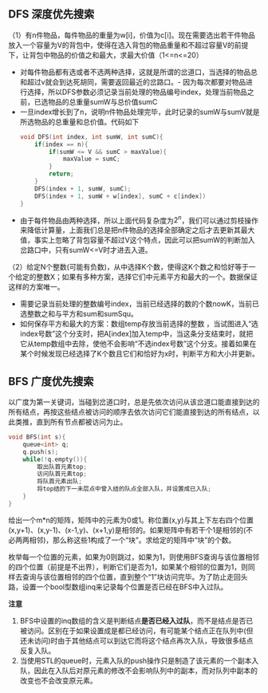 ## DFS 深度优先搜索

（1）有n件物品，每件物品的重量为w[i]，价值为c[i]。现在需要选出若干件物品放入一个容量为V的背包中，使得在选入背包的物品重量和不超过容量V的前提下，让背包中物品的价值之和最大，求最大价值（1<=n<=20）

- 对每件物品都有选或者不选两种选择，这就是所谓的岔道口，当选择的物品总和超过v就会到达死胡同，需要返回最近的岔路口。- 因为每次都要对物品进行选择，所以DFS参数必须记录当前处理的物品编号index，处理当前物品之前，已选物品的总重量sumW与总价值sumC
- 一旦index增长到了n，说明n件物品处理完毕，此时记录的sumW与sumV就是所选物品的总重量和总价值。代码如下
    ```c
    void DFS(int index, int sumW, int sumC){
        if(index == n){
            if(sumW <= V && sumC > maxValue){
                maxValue = sumC;
            }
            return;
        }
        DFS(index + 1, sumW, sumC);
        DFS(index + 1, sumW + w[index], sumC + c[index])
    }
    ```
- 由于每件物品由两种选择，所以上面代码复杂度为$2^n$，我们可以通过剪枝操作来降低计算量，上面我们总是把n件物品的选择全部确定之后才去更新其最大值，事实上忽略了背包容量不超过V这个特点，因此可以把sumW的判断加入岔路口中，只有sumW<=V时才进去入道。


（2）给定N个整数(可能有负数)，从中选择K个数，使得这K个数之和恰好等于一个给定的整数X；如果有多种方案，选择它们中元素平方和最大的一个。数据保证这样的方案唯一。

- 需要记录当前处理的整数编号index，当前已经选择的数的个数nowK，当前已选整数之和与平方和sum和sumSqu。
- 如何保存平方和最大的方案：数组temp存放当前选择的整数 ，当试图进入“选index号数”这个分支时，把A[index]加入temp中，当这条分支结束时，就把它从temp数组中去除，使他不会影响“不选index号数”这个分支。接着如果在某个时候发现已经选择了K个数且它们和恰好为x时，判断平方和大小并更新。


## BFS 广度优先搜索
以广度为第一关键词，当碰到岔道口时，总是先依次访问从该岔道口能直接到达的所有结点，再按这些结点被访问的顺序去依次访问它们能直接到达的所有结点，以此类推，直到所有节点都被访问为止。

```c
void BFS(int s){
    queue<int> q;
    q.push(s);
    while(!q.empty()){
        取出队首元素top;
        访问队首元素top;
        将队首元素出队;
        将top结的下一未层点中曾入结的队点全部入队，并设置成已入队;
    }
}
```
给出一个m*n的矩阵，矩阵中的元素为0或1。称位置(x,y)与其上下左右四个位置(x,y+1)、(x,y-1)、(x-1,y)、(x+1,y)是相邻的。如果矩阵中有若干个1是相邻的(不必两两相邻)，那么称这些1构成了一个“块”。求给定的矩阵中“块”的个数。

枚举每一个位置的元素，如果为0则跳过，如果为1，则使用BFS查询与该位置相邻的四个位置（前提是不出界），判断它们是否为1，如果某个相邻的位置为1，则同样去查询与该位置相邻的四个位置，直到整个“1”块访问完毕。为了防止走回头路，设置一个bool型数组inq来记录每个位置是否已经在BFS中入过队。

**注意**
1. BFS中设置的inq数组的含义是判断结点**是否已经入过队**，而不是结点是否已被访问。区别在于如果设置成是都已经访问，有可能某个结点正在队列中(但还未访问)时由于其他结点可以到达它而将这个结点再次入队，导致很多结点反复入队。
2. 当使用STL的queue时，元素入队的push操作只是制造了该元素的一个副本入队，因此在入队后对原元素的修改不会影响队列中的副本，而对队列中副本的改变也不会改变原元素。

